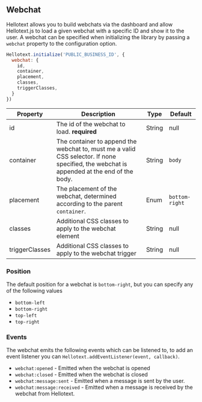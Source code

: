 ## Webchat

Hellotext allows you to build webchats via the dashboard and allow Hellotext.js to load a given webchat with 
a specific ID and show it to the user. A webchat can be specified when initializing the library by passing a `webchat` property
to the configuration option.

```js
Hellotext.initialize('PUBLIC_BUSINESS_ID', {
  webchat: {
    id,
    container,
    placement,
    classes,
    triggerClasses,
  }
})
```

| Property       | Description                                                                                                                              | Type   | Default        |
|----------------|------------------------------------------------------------------------------------------------------------------------------------------|--------|----------------|
| id             | The id of the webchat to load. **required**                                                                                              | String | null           |
| container      | The container to append the webchat to, must me a valid CSS selector. If none specified, the webchat is appended at the end of the body. | String | `body`           |
| placement      | The placement of the webchat, determined according to the parent `container`.                                                            | Enum   | `bottom-right` |
| classes        | Additional CSS classes to apply to the webchat element                                                                                   | String | null           |
| triggerClasses | Additional CSS classes to apply to the webchat trigger                                                                                   | String | null           |

### Position 

The default position for a webchat is `bottom-right`, but you can specify any of the following values 

- `bottom-left`
- `bottom-right`
- `top-left`
- `top-right`

### Events 

The webchat emits the following events which can be listened to, to add an event listener you can `Hellotext.addEventListener(event, callback)`.

- `webchat:opened` - Emitted when the webchat is opened
- `webchat:closed` - Emitted when the webchat is closed
- `webchat:message:sent` - Emitted when a message is sent by the user.
- `webchat:message:received` - Emitted when a message is received by the webchat from Hellotext.
